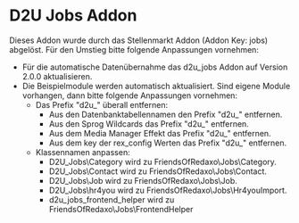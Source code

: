 # D2U Jobs Addon

Dieses Addon wurde durch das Stellenmarkt Addon (Addon Key: jobs) abgelöst. Für den Umstieg bitte folgende Anpassungen vornehmen:

- Für die automatische Datenübernahme das d2u_jobs Addon auf Version 2.0.0 aktualisieren.
- Die Beispielmodule werden automatisch aktualisiert. Sind eigene Module vorhangen, dann bitte folgende Anpassungen vornehmen:
  - Das Prefix "d2u_" überall entfernen:
    - Aus den Datenbanktabellennamen den Prefix "d2u_" entfernen.
    - Aus den Sprog Wildcards das Prefix "d2u_" entfernen.
    - Aus dem Media Manager Effekt das Prefix "d2u_" entfernen.
    - Aus dem key der rex_config Werten das Prefix "d2u_" entfernen.
  - Klassennamen anpassen:
    - D2U_Jobs\Category wird zu FriendsOfRedaxo\Jobs\Category.
    - D2U_Jobs\Contact wird zu FriendsOfRedaxo\Jobs\Contact.
    - D2U_Jobs\Job wird zu FriendsOfRedaxo\Jobs\Job.
    - D2U_Jobs\hr4you wird zu FriendsOfRedaxo\Jobs\Hr4youImport.
    - d2u_jobs_frontend_helper wird zu FriendsOfRedaxo\Jobs\FrontendHelper
